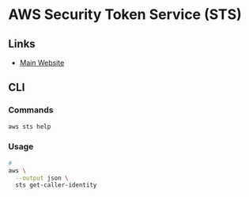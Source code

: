 # AWS Security Token Service (STS)

## Links

- [Main Website](https://docs.aws.amazon.com/STS/latest/APIReference/welcome.html)

## CLI

### Commands

```sh
aws sts help
```

### Usage

```sh
#
aws \
  --output json \
  sts get-caller-identity
```

<!--
aws sts assumed-role \
  --role-arn [arn] \
  --role-session-name [name]
-->
